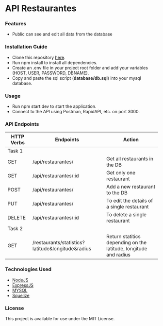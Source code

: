 # API Restaurantes
### Features
* Public can see and edit all data from the database
### Installation Guide
* Clone this repository [here](https://github.com/EdgarMartinezEsqueda/APIRestaurant.git).
* Run npm install to install all dependencies.
* Create an .env file in your project root folder and add your variables (HOST, USER, PASSWORD, DBNAME).
* Copy and paste the sql script (**database/db.sql**) into your mysql database.
### Usage
* Run npm start:dev to start the application.
* Connect to the API using Postman, RapidAPI, etc. on port 3000.
### API Endpoints
| HTTP Verbs | Endpoints | Action |
| --- | --- | --- |
| Task 1 |
| GET | /api/restaurantes/ | Get all restaurants in the DB |
| GET | /api/restaurantes/:id | Get only one restaurant |
| POST | /api/restaurantes/ | Add a new restaurant to the DB |
| PUT | /api/restaurantes/ | To edit the details of a single restaurant |
| DELETE | /api/restaurantes/:id | To delete a single restaurant |
| Task 2 |
| GET | /restaurants/statistics?latitude&longitude&radius | Return statitics depending on the latitude, longitude and radius  |
### Technologies Used
* [NodeJS](https://nodejs.org/) 
* [ExpressJS](https://www.expresjs.org/) 
* [MYSQL](https://www.mongodb.com/) 
* [Squelize](https://mongoosejs.com/) 
### License
This project is available for use under the MIT License.